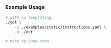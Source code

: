 ### Example Usage

```bash
# with no templating
./yot \
    -i ./examples/static/instructions.yaml \
    -o ./out

# more to come soon
```



